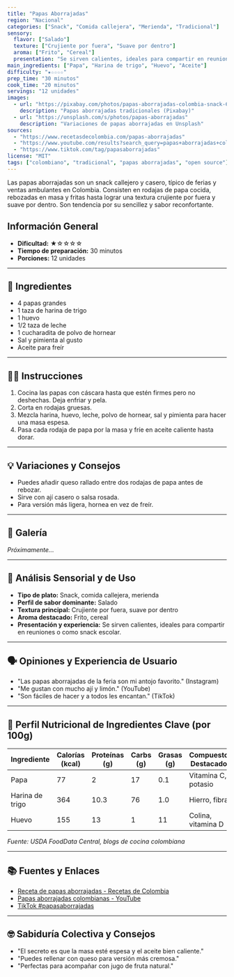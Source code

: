 ```yaml
---
title: "Papas Aborrajadas"
region: "Nacional"
categories: ["Snack", "Comida callejera", "Merienda", "Tradicional"]
sensory:
  flavor: ["Salado"]
  texture: ["Crujiente por fuera", "Suave por dentro"]
  aroma: ["Frito", "Cereal"]
  presentation: "Se sirven calientes, ideales para compartir en reuniones o como snack escolar."
main_ingredients: ["Papa", "Harina de trigo", "Huevo", "Aceite"]
difficulty: "★☆☆☆☆"
prep_time: "30 minutos"
cook_time: "20 minutos"
servings: "12 unidades"
images:
  - url: "https://pixabay.com/photos/papas-aborrajadas-colombia-snack-6146290/"
    description: "Papas aborrajadas tradicionales (Pixabay)"
  - url: "https://unsplash.com/s/photos/papas-aborrajadas"
    description: "Variaciones de papas aborrajadas en Unsplash"
sources:
  - "https://www.recetasdecolombia.com/papas-aborrajadas"
  - "https://www.youtube.com/results?search_query=papas+aborrajadas+colombianas"
  - "https://www.tiktok.com/tag/papasaborrajadas"
license: "MIT"
tags: ["colombiano", "tradicional", "papas aborrajadas", "open source"]
---
```




Las papas aborrajadas son un snack callejero y casero, típico de ferias y ventas ambulantes en Colombia. Consisten en rodajas de papa cocida, rebozadas en masa y fritas hasta lograr una textura crujiente por fuera y suave por dentro. Son tendencia por su sencillez y sabor reconfortante.

## Información General

* **Dificultad:** ★☆☆☆☆
* **Tiempo de preparación:** 30 minutos
* **Porciones:** 12 unidades

---

## 📝 Ingredientes

- 4 papas grandes
- 1 taza de harina de trigo
- 1 huevo
- 1/2 taza de leche
- 1 cucharadita de polvo de hornear
- Sal y pimienta al gusto
- Aceite para freír

---

## 👨‍🍳 Instrucciones

1. Cocina las papas con cáscara hasta que estén firmes pero no deshechas. Deja enfriar y pela.
2. Corta en rodajas gruesas.
3. Mezcla harina, huevo, leche, polvo de hornear, sal y pimienta para hacer una masa espesa.
4. Pasa cada rodaja de papa por la masa y fríe en aceite caliente hasta dorar.

---

## 💡 Variaciones y Consejos

- Puedes añadir queso rallado entre dos rodajas de papa antes de rebozar.
- Sirve con ají casero o salsa rosada.
- Para versión más ligera, hornea en vez de freír.

---

## 📸 Galería

*Próximamente...*

---

## 🔬 Análisis Sensorial y de Uso

- **Tipo de plato:** Snack, comida callejera, merienda
- **Perfil de sabor dominante:** Salado
- **Textura principal:** Crujiente por fuera, suave por dentro
- **Aroma destacado:** Frito, cereal
- **Presentación y experiencia:** Se sirven calientes, ideales para compartir en reuniones o como snack escolar.

---

## 🗣️ Opiniones y Experiencia de Usuario

- "Las papas aborrajadas de la feria son mi antojo favorito." (Instagram)
- "Me gustan con mucho ají y limón." (YouTube)
- "Son fáciles de hacer y a todos les encantan." (TikTok)

---

## 🧬 Perfil Nutricional de Ingredientes Clave (por 100g)

| Ingrediente   | Calorías (kcal) | Proteínas (g) | Carbs (g) | Grasas (g) | Compuestos Destacados |
|---------------|-----------------|--------------|-----------|------------|----------------------|
| Papa          | 77              | 2            | 17        | 0.1        | Vitamina C, potasio  |
| Harina de trigo| 364            | 10.3         | 76        | 1.0        | Hierro, fibra        |
| Huevo         | 155             | 13           | 1         | 11         | Colina, vitamina D   |

*Fuente: USDA FoodData Central, blogs de cocina colombiana*

---

## 📚 Fuentes y Enlaces

- [Receta de papas aborrajadas - Recetas de Colombia](https://www.recetasdecolombia.com/papas-aborrajadas)
- [Papas aborrajadas colombianas - YouTube](https://www.youtube.com/results?search_query=papas+aborrajadas+colombianas)
- [TikTok #papasaborrajadas](https://www.tiktok.com/tag/papasaborrajadas)

---

## 🤓 Sabiduría Colectiva y Consejos

- "El secreto es que la masa esté espesa y el aceite bien caliente."
- "Puedes rellenar con queso para versión más cremosa."
- "Perfectas para acompañar con jugo de fruta natural."
